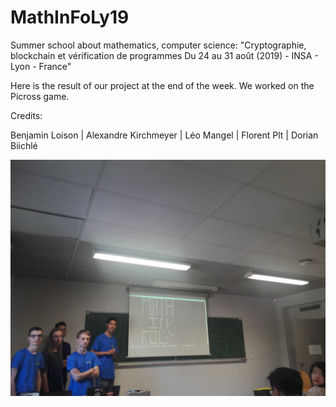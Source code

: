 # MathInFoLy19
Summer school about mathematics, computer science: "Cryptographie, blockchain et vérification de programmes Du 24 au 31 août (2019) - INSA - Lyon - France"

Here is the result of our project at the end of the week. We worked on the Picross game.

Credits:

Benjamin Loison | Alexandre Kirchmeyer | Léo Mangel | Florent Plt | Dorian Biichlé

![alt text](https://github.com/Benjamin-Loison/MathInFoLy19/raw/master/presentation.jpg)
